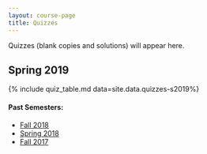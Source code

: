 ```yaml
---
layout: course-page
title: Quizzes
---
```


Quizzes (blank copies and solutions) will appear here.

## Spring 2019

{% include quiz_table.md  data=site.data.quizzes-s2019%}

#### Past Semesters:

  * [Fall 2018](quizzes-f2018)
  * [Spring 2018](quizzes-s2018)
  * [Fall 2017](quizzes-f2017)
